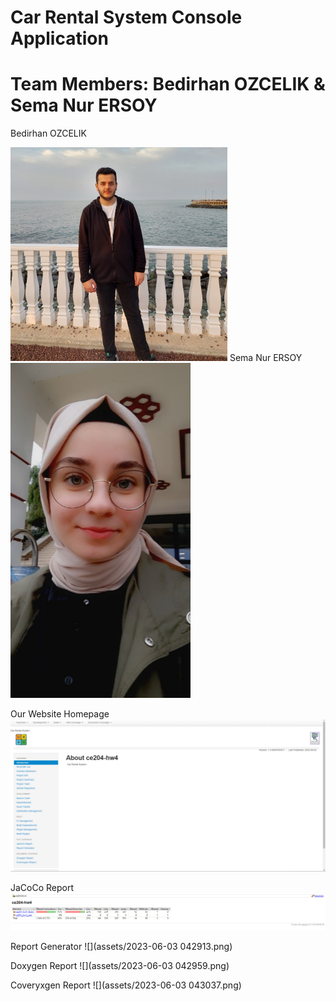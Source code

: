 # Car Rental System Console Application

# Team Members: Bedirhan OZCELIK & Sema Nur ERSOY

Bedirhan OZCELIK


<img src="assets/2023-06-03 044712.png" title="" alt="" width="347">
Sema Nur ERSOY
<img src="assets/2023-06-03 044756.png" title="" alt="" width="288">

Our Website Homepage
<img src="assets/2023-06-03 042705.png" title="" alt="" width="667">

JaCoCo Report
<img src="assets/2023-06-03 042809.png" title="" alt="" width="654">

Report Generator
![](assets/2023-06-03 042913.png)

Doxygen Report
![](assets/2023-06-03 042959.png)

Coveryxgen Report
![](assets/2023-06-03 043037.png)
